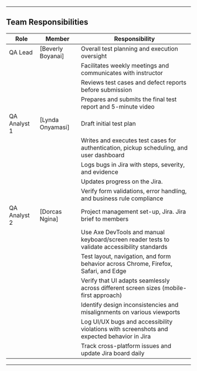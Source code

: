 
---

##  Team Responsibilities  


| Role         | Member                 | Responsibility                                                  |
|--------------|------------------------|-----------------------------------------------------------------------------------------------|
| QA Lead      | [Beverly Boyanai]      | Overall test planning and execution oversight                                                 |
|              |                        | Facilitates weekly meetings and communicates with instructor                                  |
|              |                        | Reviews test cases and defect reports before submission                                       |
|              |                        | Prepares and submits the final test report and 5-minute video                                 | 
| QA Analyst 1 | [Lynda Onyamasi]       | Draft initial test plan                                                                       |
|              |                        | Writes and executes test cases for authentication, pickup scheduling, and user dashboard      |
|              |                        | Logs bugs in Jira with steps, severity, and evidence                                          |
|              |                        | Updates progress on the Jira.                                                                 |
|              |                        | Verify form validations, error handling, and business rule compliance                         |
| QA Analyst 2 | [Dorcas Ngina]         | Project management set-up, Jira. Jira brief to members                                        |
|              |                        | Use Axe DevTools and manual keyboard/screen reader tests to validate accessibility standards  |
|              |                        | Test layout, navigation, and form behavior across Chrome, Firefox, Safari, and Edge           |
|              |                        | Verify that UI adapts seamlessly across different screen sizes (mobile-first approach)        |
|              |                        | Identify design inconsistencies and misalignments on various viewports                        |
|              |                        | Log UI/UX bugs and accessibility violations with screenshots and expected behavior in Jira    |
|              |                        | Track cross-platform issues and update Jira  board daily                                      |
                                                             


---
